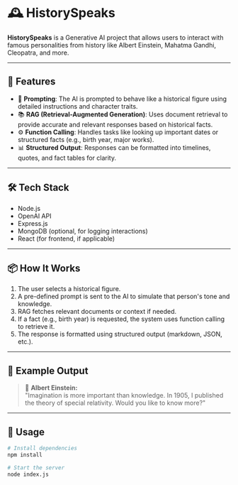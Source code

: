 # 🕰️ HistorySpeaks

**HistorySpeaks** is a Generative AI project that allows users to interact with famous personalities from history like Albert Einstein, Mahatma Gandhi, Cleopatra, and more.

---

## 🚀 Features

- 🧠 **Prompting**: The AI is prompted to behave like a historical figure using detailed instructions and character traits.
- 📚 **RAG (Retrieval-Augmented Generation)**: Uses document retrieval to provide accurate and relevant responses based on historical facts.
- ⚙️ **Function Calling**: Handles tasks like looking up important dates or structured facts (e.g., birth year, major works).
- 📊 **Structured Output**: Responses can be formatted into timelines, quotes, and fact tables for clarity.

---

## 🛠️ Tech Stack

- Node.js
- OpenAI API
- Express.js
- MongoDB (optional, for logging interactions)
- React (for frontend, if applicable)

---

## 📦 How It Works

1. The user selects a historical figure.
2. A pre-defined prompt is sent to the AI to simulate that person's tone and knowledge.
3. RAG fetches relevant documents or context if needed.
4. If a fact (e.g., birth year) is requested, the system uses function calling to retrieve it.
5. The response is formatted using structured output (markdown, JSON, etc.).

---

## 📁 Example Output

> 👤 **Albert Einstein:**  
> "Imagination is more important than knowledge. In 1905, I published the theory of special relativity. Would you like to know more?"

---

## 📎 Usage

```bash
# Install dependencies
npm install

# Start the server
node index.js
